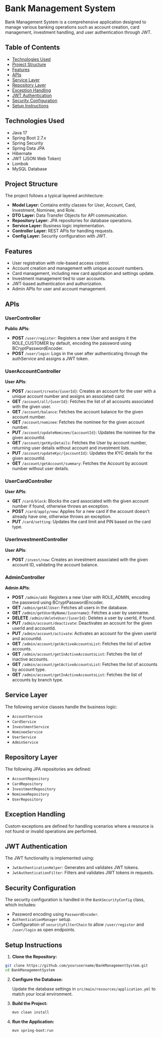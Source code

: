 # Bank Management System

Bank Management System is a comprehensive application designed to manage various banking operations such as account creation, card management, investment handling, and user authentication through JWT.

## Table of Contents

- [Technologies Used](#technologies-used)
- [Project Structure](#project-structure)
- [Features](#features)
- [APIs](#apis)
- [Service Layer](#service-layer)
- [Repository Layer](#repository-layer)
- [Exception Handling](#exception-handling)
- [JWT Authentication](#jwt-authentication)
- [Security Configuration](#security-configuration)
- [Setup Instructions](#setup-instructions)

## Technologies Used

- Java 17
- Spring Boot 2.7.x
- Spring Security
- Spring Data JPA
- Hibernate
- JWT (JSON Web Token)
- Lombok
- MySQL Database

## Project Structure

The project follows a typical layered architecture:

- **Model Layer:** Contains entity classes for User, Account, Card, Investment, Nominee, and Role.
- **DTO Layer:** Data Transfer Objects for API communication.
- **Repository Layer:** JPA repositories for database operations.
- **Service Layer:** Business logic implementation.
- **Controller Layer:** REST APIs for handling requests.
- **Config Layer:** Security configuration with JWT.

## Features

- User registration with role-based access control.
- Account creation and management with unique account numbers.
- Card management, including new card application and settings update.
- Investment management tied to user accounts.
- JWT-based authentication and authorization.
- Admin APIs for user and account management.

## APIs

### UserController

**Public APIs**:

- **POST** `/user/register`: Registers a new User and assigns it the ROLE_CUSTOMER by default, encoding the password using BCryptPasswordEncoder.
- **POST** `/user/login`: Logs in the user after authenticating through the authService and assigns a JWT token.

### UserAccountController

**User APIs**:

- **POST** `/account/create/{userId}`: Creates an account for the user with a unique account number and assigns an associated card.
- **GET** `/account/all/{userId}`: Fetches the list of all accounts associated with the given user.
- **GET** `/account/balance`: Fetches the account balance for the given account number.
- **GET** `/account/nominee`: Fetches the nominee for the given account number.
- **PUT** `/account/updateNominee/{accountId}`: Updates the nominee for the given accountId.
- **GET** `/account/getKycDetails`: Fetches the User by account number, returning user details without account and investment lists.
- **PUT** `/account/updateKyc/{accountId}`: Updates the KYC details for the given accountId.
- **GET** `/account/getAccount/summary`: Fetches the Account by account number without user details.

### UserCardController

**User APIs**:

- **GET** `/card/block`: Blocks the card associated with the given account number if found, otherwise throws an exception.
- **POST** `/card/apply/new`: Applies for a new card if the account doesn't already have one, otherwise throws an exception.
- **PUT** `/card/setting`: Updates the card limit and PIN based on the card type.

### UserInvestmentController

**User APIs**:

- **POST** `/invest/now`: Creates an investment associated with the given account ID, validating the account balance.

### AdminController

**Admin APIs**:

- **POST** `/admin/add`: Registers a new User with ROLE_ADMIN, encoding the password using BCryptPasswordEncoder.
- **GET** `/admin/getAllUser`: Fetches all users in the database.
- **GET** `/admin/getUserByName/{username}`: Fetches a user by username.
- **DELETE** `/admin/deleteUser/{userId}`: Deletes a user by userId, if found.
- **PUT** `/admin/account/deactivate`: Deactivates an account for the given userId and accountId.
- **PUT** `/admin/account/activate`: Activates an account for the given userId and accountId.
- **GET** `/admin/account/getActiveAccountsList`: Fetches the list of active accounts.
- **GET** `/admin/account/getInActiveAccountsList`: Fetches the list of inactive accounts.
- **GET** `/admin/account/getActiveAccountsList`: Fetches the list of accounts by account type.
- **GET** `/admin/account/getInActiveAccountsList`: Fetches the list of accounts by branch type.

## Service Layer

The following service classes handle the business logic:

- `AccountService`
- `CardService`
- `InvestmentService`
- `NomineeService`
- `UserService`
- `AdminService`

## Repository Layer

The following JPA repositories are defined:

- `AccountRepository`
- `CardRepository`
- `InvestmentRepository`
- `NomineeRepository`
- `UserRepository`

## Exception Handling

Custom exceptions are defined for handling scenarios where a resource is not found or invalid operations are performed.

## JWT Authentication

The JWT functionality is implemented using:

- `JwtAuthenticationHelper`: Generates and validates JWT tokens.
- `JwtAuthenticationFilter`: Filters and validates JWT tokens in requests.

## Security Configuration

The security configuration is handled in the `BankSecurityConfig` class, which includes:

- Password encoding using `PasswordEncoder`.
- `AuthenticationManager` setup.
- Configuration of `securityFilterChain` to allow `/user/register` and `/user/login` as open endpoints.

## Setup Instructions

1. **Clone the Repository:**

```bash
git clone https://github.com/yourusername/BankManagementSystem.git
cd BankManagementSystem
```
2. **Configure the Database:**

    Update the database settings in `src/main/resources/application.yml` to match your local environment.

3. **Build the Project:**

    ```bash
    mvn clean install
    ```

4. **Run the Application:**

    ```bash
    mvn spring-boot:run
    ```
